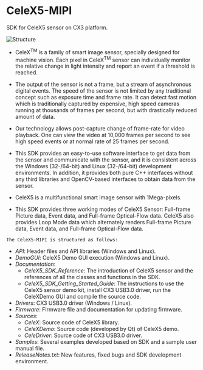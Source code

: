 # CeleX5-MIPI
SDK for CeleX5 sensor on CX3 platform.

![Structure](https://github.com/CelePixel/CeleX5-MIPI/blob/CeleX5_MP_V1.3/Sources/CeleXDemo/images/SDK_Structure.png)

* CeleX<sup>TM</sup> is a family of smart image sensor, specially designed for machine vision. Each pixel in CeleX<sup>TM</sup>
sensor can individually monitor the relative change in light intensity and report an event if a threshold is
reached.

* The output of the sensor is not a frame, but a stream of asynchronous digital events. The speed of the sensor
is not limited by any traditional concept such as exposure time and frame rate. It can detect fast motion
which is traditionally captured by expensive, high speed cameras running at thousands of frames per second,
but with drastically reduced amount of data.

* Our technology allows post-capture change of frame-rate for video playback. One can view the video at
10,000 frames per second to see high speed events or at normal rate of 25 frames per second.

* This SDK provides an easy-to-use software interface to get data from the sensor and communicate with the
sensor, and it is consistent across the Windows (32-/64-bit) and Linux (32-/64-bit) development
environments. In addition, it provides both pure C++ interfaces without any third libraries and
OpenCV-based interfaces to obtain data from the sensor.

* CeleX5 is a multifunctional smart image sensor with 1Mega-pixels.

* This SDK provides three working modes of CeleX5 Sensor: Full-frame Picture data, Event data, and Full-frame Optical-Flow data. CeleX5 also provides Loop Mode data which alternately renders Full-frame Picture data, Event data, and Full-frame Optical-Flow data.

`The CeleX5-MIPI is structured as follows:`

* _API_: Header files and API libraries (Windows and Linux).
* _DemoGUI_: CeleX5 Demo GUI execution (Windows and Linux).
* _Documentation_:
  * _CeleX5_SDK_Reference_: The introduction of CeleX5 sensor and the references of all the classes and functions in the SDK.
  * _CeleX5_SDK_Getting_Started_Guide_: The instructions to use the CeleX5 sensor demo kit, install CX3 USB3.0 driver, run the CeleXDemo GUI and compile the source code.
* _Drivers_: CX3 USB3.0 driver (Windows / Linux).
* _Firmware_: Firmware file and documentation for updating firmware.
* _Sources_:
  * _CeleX_: Source code of CeleX5 library.
  * _CeleXDemo_: Source code (developed by Qt) of CeleX5 demo.
  * _CeleDriver_: Source code of CX3 USB3.0 driver.
* _Samples_: Several examples developed based on SDK and a sample user manual file.
* _ReleaseNotes.txt_: New features, fixed bugs and SDK development environment.


